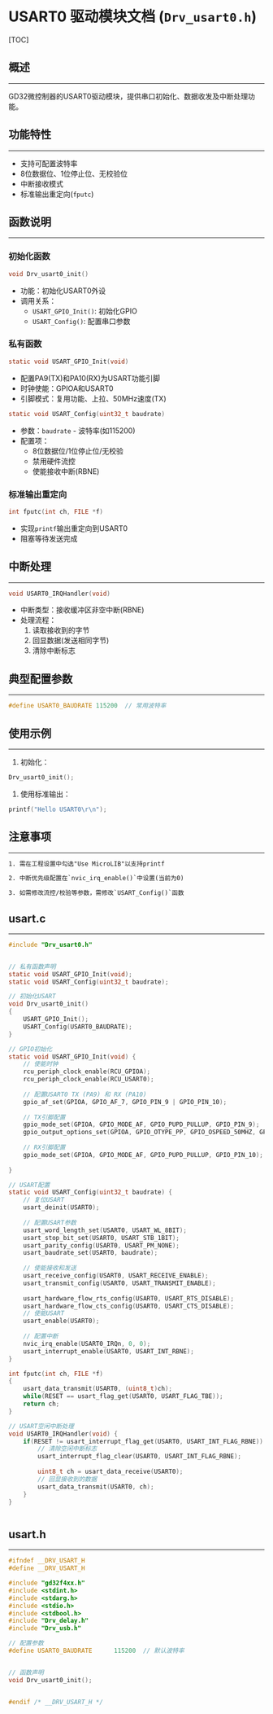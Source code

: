 # USART0 驱动模块文档 (`Drv_usart0.h`)

[TOC]



## 概述

------

GD32微控制器的USART0驱动模块，提供串口初始化、数据收发及中断处理功能。

## 功能特性

------



- 支持可配置波特率
- 8位数据位、1位停止位、无校验位
- 中断接收模式
- 标准输出重定向(`fputc`)

## 函数说明

------



### 初始化函数

```c
void Drv_usart0_init()
```

- 功能：初始化USART0外设
- 调用关系：
  - `USART_GPIO_Init()`: 初始化GPIO
  - `USART_Config()`: 配置串口参数

### 私有函数

```c
static void USART_GPIO_Init(void)
```

- 配置PA9(TX)和PA10(RX)为USART功能引脚
- 时钟使能：GPIOA和USART0
- 引脚模式：复用功能、上拉、50MHz速度(TX)

```c
static void USART_Config(uint32_t baudrate)
```

- 参数：`baudrate` - 波特率(如115200)
- 配置项：
  - 8位数据位/1位停止位/无校验
  - 禁用硬件流控
  - 使能接收中断(RBNE)

### 标准输出重定向

```c
int fputc(int ch, FILE *f)
```

- 实现`printf`输出重定向到USART0
- 阻塞等待发送完成

## 中断处理

------



```c
void USART0_IRQHandler(void)
```

- 中断类型：接收缓冲区非空中断(RBNE)
- 处理流程：
  1. 读取接收到的字节
  2. 回显数据(发送相同字节)
  3. 清除中断标志

## 典型配置参数

------



```c
#define USART0_BAUDRATE 115200  // 常用波特率
```

## 使用示例

------



1. 初始化：

```c
Drv_usart0_init();
```

1. 使用标准输出：

```c
printf("Hello USART0\r\n");
```

## 注意事项

------



```tex
1. 需在工程设置中勾选"Use MicroLIB"以支持printf

2. 中断优先级配置在`nvic_irq_enable()`中设置(当前为0)

3. 如需修改流控/校验等参数，需修改`USART_Config()`函数

```



## usart.c

------



```c
#include "Drv_usart0.h"


// 私有函数声明
static void USART_GPIO_Init(void);
static void USART_Config(uint32_t baudrate);

// 初始化USART
void Drv_usart0_init() 
{
    USART_GPIO_Init();
    USART_Config(USART0_BAUDRATE);
}

// GPIO初始化
static void USART_GPIO_Init(void) {
    // 使能时钟
    rcu_periph_clock_enable(RCU_GPIOA);
    rcu_periph_clock_enable(RCU_USART0);
    
    // 配置USART0 TX (PA9) 和 RX (PA10)
    gpio_af_set(GPIOA, GPIO_AF_7, GPIO_PIN_9 | GPIO_PIN_10);
    
    // TX引脚配置
    gpio_mode_set(GPIOA, GPIO_MODE_AF, GPIO_PUPD_PULLUP, GPIO_PIN_9);
    gpio_output_options_set(GPIOA, GPIO_OTYPE_PP, GPIO_OSPEED_50MHZ, GPIO_PIN_9);
    
    // RX引脚配置
    gpio_mode_set(GPIOA, GPIO_MODE_AF, GPIO_PUPD_PULLUP, GPIO_PIN_10);
   
}

// USART配置
static void USART_Config(uint32_t baudrate) {
    // 复位USART
    usart_deinit(USART0);
    
    // 配置USART参数
    usart_word_length_set(USART0, USART_WL_8BIT);
    usart_stop_bit_set(USART0, USART_STB_1BIT);
    usart_parity_config(USART0, USART_PM_NONE);
    usart_baudrate_set(USART0, baudrate);
        
    // 使能接收和发送
    usart_receive_config(USART0, USART_RECEIVE_ENABLE);
    usart_transmit_config(USART0, USART_TRANSMIT_ENABLE);
	
    usart_hardware_flow_rts_config(USART0, USART_RTS_DISABLE);
    usart_hardware_flow_cts_config(USART0, USART_CTS_DISABLE);
    // 使能USART
    usart_enable(USART0);
    
    // 配置中断
    nvic_irq_enable(USART0_IRQn, 0, 0);
    usart_interrupt_enable(USART0, USART_INT_RBNE);
}

int fputc(int ch, FILE *f)
{
    usart_data_transmit(USART0, (uint8_t)ch);
    while(RESET == usart_flag_get(USART0, USART_FLAG_TBE));
    return ch;
}

// USART空闲中断处理
void USART0_IRQHandler(void) {
    if(RESET != usart_interrupt_flag_get(USART0, USART_INT_FLAG_RBNE)) {
        // 清除空闲中断标志
        usart_interrupt_flag_clear(USART0, USART_INT_FLAG_RBNE);
        
		uint8_t ch = usart_data_receive(USART0);
		// 回显接收到的数据
        usart_data_transmit(USART0, ch);
    }
}



```

## usart.h

------

```c
#ifndef __DRV_USART_H
#define __DRV_USART_H

#include "gd32f4xx.h"
#include <stdint.h>
#include <stdarg.h>
#include <stdio.h>
#include <stdbool.h>
#include "Drv_delay.h"
#include "Drv_usb.h"

// 配置参数
#define USART0_BAUDRATE      115200  // 默认波特率


// 函数声明
void Drv_usart0_init();


#endif /* __DRV_USART_H */
```

